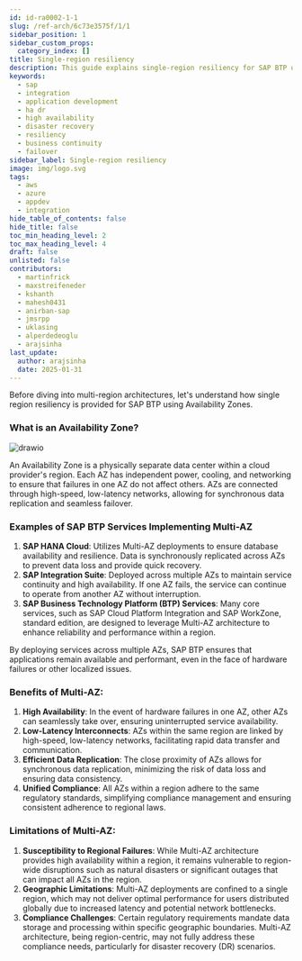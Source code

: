```yaml
---
id: id-ra0002-1-1
slug: /ref-arch/6c73e3575f/1/1
sidebar_position: 1
sidebar_custom_props:
  category_index: []
title: Single-region resiliency
description: This guide explains single-region resiliency for SAP BTP using Availability Zones (AZs), ensuring high availability, low-latency replication, and failover within a region. While reliable, Multi-AZ setups are vulnerable to region-wide outages and may not meet global performance or compliance needs.
keywords:
  - sap
  - integration
  - application development
  - ha dr
  - high availability
  - disaster recovery
  - resiliency
  - business continuity
  - failover
sidebar_label: Single-region resiliency
image: img/logo.svg
tags:
  - aws
  - azure
  - appdev
  - integration
hide_table_of_contents: false
hide_title: false
toc_min_heading_level: 2
toc_max_heading_level: 4
draft: false
unlisted: false
contributors:
  - martinfrick
  - maxstreifeneder
  - kshanth
  - mahesh0431
  - anirban-sap
  - jmsrpp
  - uklasing
  - alperdedeoglu
  - arajsinha
last_update:
  author: arajsinha
  date: 2025-01-31
---
```


Before diving into multi-region architectures, let's understand how single region resiliency is provided for SAP BTP using Availability Zones.

### What is an Availability Zone?

![drawio](drawio/multi-az.drawio)

An Availability Zone is a physically separate data center within a cloud provider's region. Each AZ has independent power, cooling, and networking to ensure that failures in one AZ do not affect others. AZs are connected through high-speed, low-latency networks, allowing for synchronous data replication and seamless failover.

### Examples of SAP BTP Services Implementing Multi-AZ

1. **SAP HANA Cloud**: Utilizes Multi-AZ deployments to ensure database availability and resilience. Data is synchronously replicated across AZs to prevent data loss and provide quick recovery.
2. **SAP Integration Suite**: Deployed across multiple AZs to maintain service continuity and high availability. If one AZ fails, the service can continue to operate from another AZ without interruption.
3. **SAP Business Technology Platform (BTP) Services**: Many core services, such as SAP Cloud Platform Integration and SAP WorkZone, standard edition, are designed to leverage Multi-AZ architecture to enhance reliability and performance within a region.

By deploying services across multiple AZs, SAP BTP ensures that applications remain available and performant, even in the face of hardware failures or other localized issues.

### Benefits of Multi-AZ:

1. **High Availability**: In the event of hardware failures in one AZ, other AZs can seamlessly take over, ensuring uninterrupted service availability.
2. **Low-Latency Interconnects**: AZs within the same region are linked by high-speed, low-latency networks, facilitating rapid data transfer and communication.
3. **Efficient Data Replication**: The close proximity of AZs allows for synchronous data replication, minimizing the risk of data loss and ensuring data consistency.
4. **Unified Compliance**: All AZs within a region adhere to the same regulatory standards, simplifying compliance management and ensuring consistent adherence to regional laws.

### Limitations of Multi-AZ:

1. **Susceptibility to Regional Failures**: While Multi-AZ architecture provides high availability within a region, it remains vulnerable to region-wide disruptions such as natural disasters or significant outages that can impact all AZs in the region.
2. **Geographic Limitations**: Multi-AZ deployments are confined to a single region, which may not deliver optimal performance for users distributed globally due to increased latency and potential network bottlenecks.
3. **Compliance Challenges**: Certain regulatory requirements mandate data storage and processing within specific geographic boundaries. Multi-AZ architecture, being region-centric, may not fully address these compliance needs, particularly for disaster recovery (DR) scenarios.
